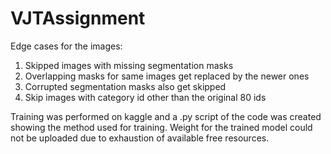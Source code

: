 # VJTAssignment

Edge cases for the images:
1. Skipped images with missing segmentation masks
2. Overlapping masks for same images get replaced by the newer ones
3. Corrupted segmentation masks also get skipped
4. Skip images with category id other than the original 80 ids

Training was performed on kaggle and a .py script of the code was created showing the method used for training. Weight for the trained model could not be uploaded due to exhaustion of available free resources.
